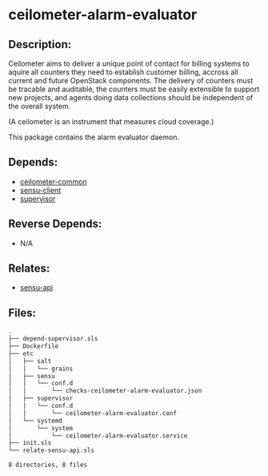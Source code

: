 # ceilometer-alarm-evaluator

## Description:

Ceilometer aims to deliver a unique point of contact for billing systems to aquire all counters they need to establish  customer billing, accross all current and future OpenStack components. The delivery of counters must be tracable and auditable, the counters must be easily extensible to support new projects, and agents doing data collections should be independent of the overall system.

(A ceilometer is an instrument that measures cloud coverage.)

This package contains the alarm evaluator daemon.

## Depends:

  -  [ceilometer-common](salt/ceilometer-common)
  -  [sensu-client](salt/sensu-client)
  -  [supervisor](salt/supervisor)

## Reverse Depends:

  -  N/A

## Relates:

  -  [sensu-api](salt/sensu-api)

## Files:

```bash
.
├── depend-supervisor.sls
├── Dockerfile
├── etc
│   ├── salt
│   │   └── grains
│   ├── sensu
│   │   └── conf.d
│   │       └── checks-ceilometer-alarm-evaluator.json
│   ├── supervisor
│   │   └── conf.d
│   │       └── ceilometer-alarm-evaluator.conf
│   └── systemd
│       └── system
│           └── ceilometer-alarm-evaluator.service
├── init.sls
└── relate-sensu-api.sls

8 directories, 8 files
```
